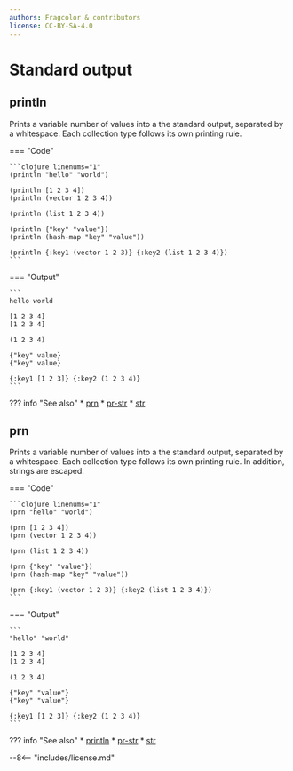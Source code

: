 ```yaml
---
authors: Fragcolor & contributors
license: CC-BY-SA-4.0
---
```


# Standard output

## println

Prints a variable number of values into a the standard output, separated by a whitespace.
Each collection type follows its own printing rule.

=== "Code"

    ```clojure linenums="1"
    (println "hello" "world")

    (println [1 2 3 4])
    (println (vector 1 2 3 4))

    (println (list 1 2 3 4))

    (println {"key" "value"})
    (println (hash-map "key" "value"))

    (println {:key1 (vector 1 2 3)} {:key2 (list 1 2 3 4)})
    ```

=== "Output"

    ```
    hello world

    [1 2 3 4]
    [1 2 3 4]

    (1 2 3 4)

    {"key" value}
    {"key" value}

    {:key1 [1 2 3]} {:key2 (1 2 3 4)}
    ```

??? info "See also"
    * [prn](#prn)
    * [pr-str](strings.md#pr-str)
    * [str](strings.md#str)

## prn

Prints a variable number of values into a the standard output, separated by a whitespace.
Each collection type follows its own printing rule.
In addition, strings are escaped.

=== "Code"

    ```clojure linenums="1"
    (prn "hello" "world")

    (prn [1 2 3 4])
    (prn (vector 1 2 3 4))

    (prn (list 1 2 3 4))

    (prn {"key" "value"})
    (prn (hash-map "key" "value"))

    (prn {:key1 (vector 1 2 3)} {:key2 (list 1 2 3 4)})
    ```

=== "Output"

    ```
    "hello" "world"

    [1 2 3 4]
    [1 2 3 4]

    (1 2 3 4)

    {"key" "value"}
    {"key" "value"}

    {:key1 [1 2 3]} {:key2 (1 2 3 4)}
    ```

??? info "See also"
    * [println](#println)
    * [pr-str](strings.md#pr-str)
    * [str](strings.md#str)


--8<-- "includes/license.md"

